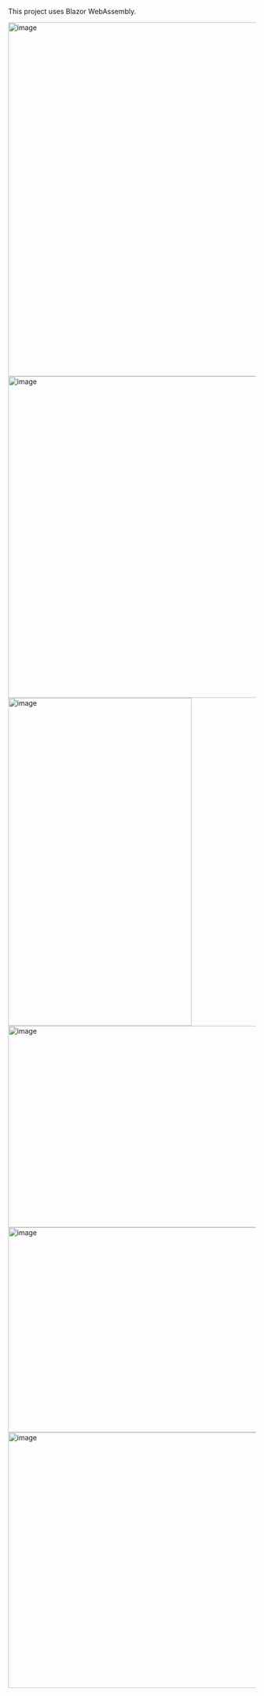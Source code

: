 This project uses Blazor WebAssembly.

<img width="1559" height="720" alt="image" src="https://github.com/user-attachments/assets/da43f627-a3ce-42ff-9596-4884482023da" />

<img width="1182" height="654" alt="image" src="https://github.com/user-attachments/assets/7f3c1abd-b9ad-4781-a189-797afc2dc6dd" />

<img width="373" height="667" alt="image" src="https://github.com/user-attachments/assets/ff462a83-dc26-4a83-a2ff-dd66051cab80" />

<img width="1206" height="410" alt="image" src="https://github.com/user-attachments/assets/7e2e3241-3401-4e11-98a4-39e3bb7a8e17" />

<img width="1245" height="417" alt="image" src="https://github.com/user-attachments/assets/06ebee5f-7ed9-413d-bb53-7ce82178e084" />

<img width="1235" height="520" alt="image" src="https://github.com/user-attachments/assets/3e6cefd9-2cc9-477f-9127-d99c761f7494" />

